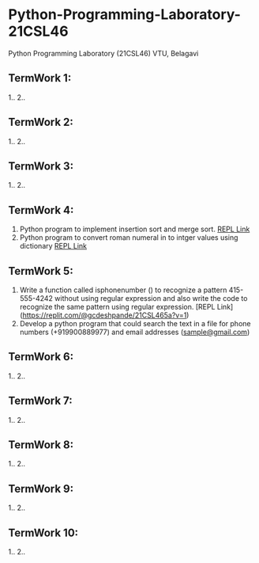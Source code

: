 # Python-Programming-Laboratory-21CSL46
Python Programming Laboratory (21CSL46) VTU, Belagavi

## TermWork 1:
1..
2..

## TermWork 2:
1..
2..

## TermWork 3:
1..
2..

## TermWork 4:
1. Python program to implement insertion sort and merge sort.  [REPL Link](https://replit.com/@gcdeshpande/21CSL464a?v=1)
2. Python program to convert roman numeral in to intger values using dictionary [REPL Link](https://replit.com/@gcdeshpande/21CSL464b?v=1)

## TermWork 5:
1. Write a function called isphonenumber () to recognize a pattern 415-555-4242 without using regular expression and also write the code to recognize the same pattern using regular expression. [REPL Link] (https://replit.com/@gcdeshpande/21CSL465a?v=1)
2. Develop a python program that could search the text in a file for phone numbers (+919900889977) and email addresses (sample@gmail.com)

## TermWork 6:
1..
2..

## TermWork 7:
1..
2..

## TermWork 8:
1..
2..

## TermWork 9:
1..
2..

## TermWork 10:
1..
2..

